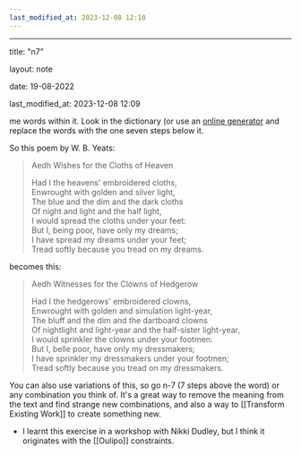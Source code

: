 ```yaml
---
last_modified_at: 2023-12-08 12:10
---
```

---

title: "n7"

layout: note

date: 19-08-2022

last_modified_at: 2023-12-08 12:09

me words within it. Look in the dictionary (or use an <a href="http://www.spoonbill.org/n+7/" >online generator</a> and replace the words with the one seven steps below it.

So this poem by W. B. Yeats:

> Aedh Wishes for the Cloths of Heaven  
>   
> Had I the heavens' embroidered cloths,  
> Enwrought with golden and silver light,  
> The blue and the dim and the dark cloths  
> Of night and light and the half light,  
> I would spread the cloths under your feet:  
> But I, being poor, have only my dreams;  
> I have spread my dreams under your feet;  
> Tread softly because you tread on my dreams.  

becomes this:

> Aedh Witnesses for the Clowns of Hedgerow  
>   
> Had I the hedgerows' embroidered clowns,  
> Enwrought with golden and simulation light-year,  
> The bluff and the dim and the dartboard clowns  
> Of nightlight and light-year and the half-sister light-year,  
> I would sprinkler the clowns under your footmen:  
> But I, belle poor, have only my dressmakers;  
> I have sprinkler my dressmakers under your footmen;  
> Tread softly because you tread on my dressmakers.  

You can also use variations of this, so go n-7 (7 steps above the word) or any combination you think of. It's a great way to remove the meaning from the text and find strange new combinations, and also a way to [[Transform Existing Work]] to create something new.

-   I learnt this exercise in a workshop with Nikki Dudley, but I think it originates with the [[Oulipo]] constraints.
